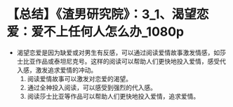# 【总结】《渣男研究院》：3_1、渴望恋爱：爱不上任何人怎么办_1080p

-   渴望恋爱是因为缺爱或对男生有反感，可以通过阅读爱情故事激发情感，如莎士比亚作品或泰坦尼克号。这样的阅读可以帮助人们更快地投入爱情，感受代入感，激发追求爱情的冲动。
    1.  阅读爱情故事可以激发对恋爱的渴望。
    2.  通过全神投入阅读，可以感受到强烈的代入感。
    3.  阅读莎士比亚等作品可以帮助人们更快地投入爱情，追求爱情。